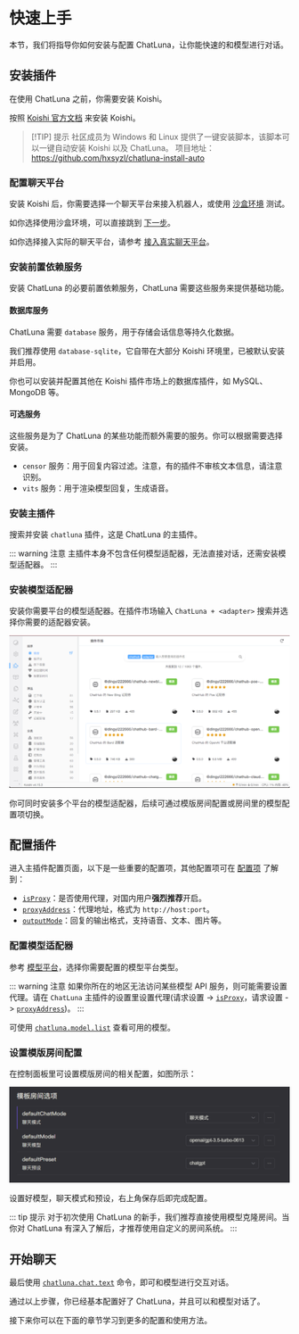 # 快速上手

本节，我们将指导你如何安装与配置 ChatLuna，让你能快速的和模型进行对话。

## 安装插件

在使用 ChatLuna 之前，你需要安装 Koishi。

按照 [Koishi 官方文档](https://koishi.chat/zh-CN/) 来安装 Koishi。

> [!TIP] 提示
> 社区成员为 Windows 和 Linux 提供了一键安装脚本，该脚本可以一键自动安装 Koishi 以及 ChatLuna。
> 项目地址：https://github.com/hxsyzl/chatluna-install-auto

### 配置聊天平台

安装 Koishi 后，你需要选择一个聊天平台来接入机器人，或使用 [沙盒环境](https://koishi.chat/zh-CN/manual/console/sandbox.html) 测试。

如你选择使用沙盒环境，可以直接跳到 [下一步](/guide/getting-started.html#安装前置依赖插件)。

如你选择接入实际的聊天平台，请参考 [接入真实聊天平台](https://koishi.chat/zh-CN/manual/usage/adapter.html#%E6%8E%A5%E5%85%A5%E7%9C%9F%E5%AE%9E%E8%81%8A%E5%A4%A9%E5%B9%B3%E5%8F%B0)。

### 安装前置依赖服务

安装 ChatLuna 的必要前置依赖服务，ChatLuna 需要这些服务来提供基础功能。

#### 数据库服务

ChatLuna 需要 `database` 服务，用于存储会话信息等持久化数据。

我们推荐使用 `database-sqlite`，它自带在大部分 Koishi 环境里，已被默认安装并启用。

你也可以安装并配置其他在 Koishi 插件市场上的数据库插件，如 MySQL、MongoDB 等。

#### 可选服务

这些服务是为了 ChatLuna 的某些功能而额外需要的服务。你可以根据需要选择安装。

- `censor` 服务：用于回复内容过滤。注意，有的插件不审核文本信息，请注意识别。
- `vits` 服务：用于渲染模型回复，生成语音。

### 安装主插件

搜索并安装 `chatluna` 插件，这是 ChatLuna 的主插件。

::: warning 注意
主插件本身不包含任何模型适配器，无法直接对话，还需安装模型适配器。
:::

### 安装模型适配器

安装你需要平台的模型适配器。在插件市场输入 `ChatLuna + <adapter>` 搜索并选择你需要的适配器安装。

![image](../public/images/plugin_market_pic1.png)

你可同时安装多个平台的模型适配器，后续可通过模版房间配置或房间里的模型配置项切换。

## 配置插件

进入主插件配置页面，以下是一些重要的配置项，其他配置项可在 [配置项](/guide/useful-configurations) 了解到：

- [`isProxy`](/guide/useful-configurations#代理设置)：是否使用代理，对国内用户**强烈推荐**开启。
- [`proxyAddress`](/guide/useful-configurations#代理设置)：代理地址，格式为 `http://host:port`。
- [`outputMode`](/guide/useful-configurations#回复选项)：回复的输出格式，支持语音、文本、图片等。

### 配置模型适配器

参考 [模型平台](./configure-model-platform/introduction.md)，选择你需要配置的模型平台类型。

::: warning 注意
如果你所在的地区无法访问某些模型 API 服务，则可能需要设置代理。请在 `ChatLuna` 主插件的设置里设置代理(请求设置 -> [`isProxy`](./useful-configurations#isproxy)，请求设置 -> [`proxyAddress`](./useful-configurations#proxyaddress))。
:::

可使用 [`chatluna.model.list`](./useful-commands.md#列出语言模型列表) 查看可用的模型。

### 设置模版房间配置

在控制面板里可设置模版房间的相关配置，如图所示：

![images](../public/images/plugin_template_room.png)

设置好模型，聊天模式和预设，右上角保存后即完成配置。

::: tip 提示
对于初次使用 ChatLuna 的新手，我们推荐直接使用模型克隆房间。当你对 ChatLuna 有深入了解后，才推荐使用自定义的房间系统。
:::

## 开始聊天

最后使用 [`chatluna.chat.text`](/guide/useful-commands#模型对话) 命令，即可和模型进行交互对话。

通过以上步骤，你已经基本配置好了 ChatLuna，并且可以和模型对话了。

接下来你可以在下面的章节学习到更多的配置和使用方法。
